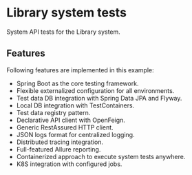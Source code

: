 # Library system tests
System API tests for the Library system.

## Features

Following features are implemented in this example:

- Spring Boot as the core testing framework.
- Flexible externalized configuration for all environments.
- Test data DB integration with Spring Data JPA and Flyway.
- Local DB integration with TestContainers.
- Test data registry pattern.
- Declarative API client with OpenFeign.
- Generic RestAssured HTTP client.
- JSON logs format for centralized logging.
- Distributed tracing integration.
- Full-featured Allure reporting.
- Containerized approach to execute system tests anywhere.
- K8S integration with configured jobs.
